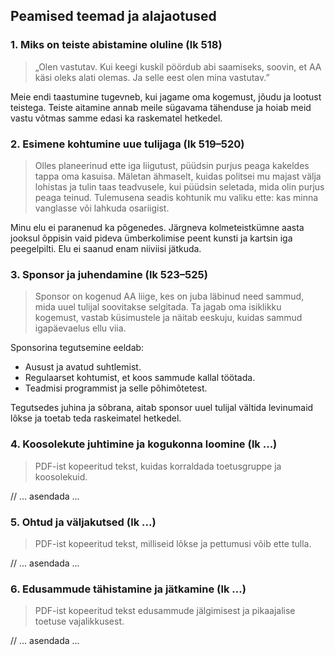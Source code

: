 ## Peamised teemad ja alajaotused

### 1. Miks on teiste abistamine oluline (lk 518)

> „Olen vastutav. Kui keegi kuskil pöördub abi saamiseks, soovin, et AA käsi oleks alati olemas. Ja selle eest olen mina vastutav.”

Meie endi taastumine tugevneb, kui jagame oma kogemust, jõudu ja lootust teistega. Teiste aitamine annab meile sügavama tähenduse ja hoiab meid vastu võtmas samme edasi ka raskematel hetkedel.

### 2. Esimene kohtumine uue tulijaga (lk 519–520)

> Olles planeerinud ette iga liigutust, püüdsin purjus peaga kakeldes tappa oma kasuisa. Mäletan ähmaselt, kuidas politsei mu majast välja lohistas ja tulin taas teadvusele, kui püüdsin seletada, mida olin purjus peaga teinud. Tulemusena seadis kohtunik mu valiku ette: kas minna vanglasse või lahkuda osariigist.

Minu elu ei paranenud ka põgenedes. Järgneva kolmeteistkümne aasta jooksul õppisin vaid pideva ümberkolimise peent kunsti ja kartsin iga peegelpilti. Elu ei saanud enam niiviisi jätkuda.

### 3. Sponsor ja juhendamine (lk 523–525)

> Sponsor on kogenud AA liige, kes on juba läbinud need sammud, mida uuel tulijal soovitakse selgitada. Ta jagab oma isiklikku kogemust, vastab küsimustele ja näitab eeskuju, kuidas sammud igapäevaelus ellu viia.

Sponsorina tegutsemine eeldab:

- Ausust ja avatud suhtlemist.
- Regulaarset kohtumist, et koos sammude kallal töötada.
- Teadmisi programmist ja selle põhimõtetest.

Tegutsedes juhina ja sõbrana, aitab sponsor uuel tulijal vältida levinumaid lõkse ja toetab teda raskeimatel hetkedel.

### 4. Koosolekute juhtimine ja kogukonna loomine (lk ...)

> PDF-ist kopeeritud tekst, kuidas korraldada toetusgruppe ja koosolekuid.

// ... asendada ...

### 5. Ohtud ja väljakutsed (lk ...)

> PDF-ist kopeeritud tekst, milliseid lõkse ja pettumusi võib ette tulla.

// ... asendada ...

### 6. Edusammude tähistamine ja jätkamine (lk ...)

> PDF-ist kopeeritud tekst edusammude jälgimisest ja pikaajalise toetuse vajalikkusest.

// ... asendada ...